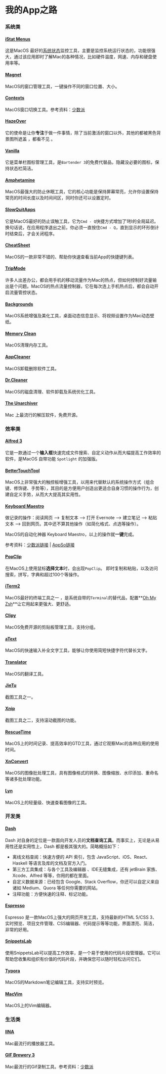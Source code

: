 # 我的App之路

### 系统类

#### [iStat Menus](https://bjango.com/mac/istatmenus/)

这是MacOS 最好的[系统状态](https://www.isofts.org/tag/%e7%b3%bb%e7%bb%9f%e7%8a%b6%e6%80%81/)监控工具，主要是监控系统运行状态的，功能很强大，通过该应用即时了解Mac的各种情况，比如硬件温度，网速、内存和硬盘使用率等。 

#### [Magnet](http://magnet.crowdcafe.com/)

MacOS的窗口管理工具，一键操作不同的窗口位置、大小。

#### [Contexts](https://contexts.co/)

MacOS窗口切换工具。参考资料：[少数派](https://sspai.com/post/32468)

#### [HazeOver](https://hazeover.com/)

它的使命是让你**专注**于做一件事情，除了当前激活的窗口以外，其他的都被黑色背景图所遮盖 ，都看不见 。

#### [Vanilla](https://matthewpalmer.net/vanilla/)

它是菜单栏图标管理工具，是`Bartender 3`的免费代替品，隐藏没必要的图标，保持状态栏简洁。

#### [Amphetamine](https://itunes.apple.com/cn/app/amphetamine/id937984704?mt=12)

MacOS最强大的防止休眠工具，它的核心功能是保持屏幕常亮，允许你设置保持常亮的时间长度以及时间间区，同时你还可以设置定时。 

#### [SlowQuitApps](https://github.com/dteoh/SlowQuitApps)

它是MacOS最好的防止误触工具，它为`Cmd - Q`快捷方式增加了1秒的全局延迟。换句话说，在应用程序退出之前，你必须一直按住`Cmd - Q`，直到显示的环形倒计时结束后，才会关闭程序。 

#### [CheatSheet](https://www.mediaatelier.com/CheatSheet/)

MacOS的一款非常不错的、帮助你快速查看当前App的快捷键列表。

#### [TripMode](https://www.tripmode.ch/)

许多人出差办公，都会用手机的移动流量作为Mac的热点，但如何控制好流量输出是个问题。MacOS的热点流量控制器，它在每次连上手机热点后，都会自动开启流量管控状态。 

#### [Backgrounds](https://itunes.apple.com/cn/app/backgrounds/id808501572?mt=12&ign-mpt=uo%3D8)

MacOS系统增强及美化工具，桌面动态信息显示、将视频设置作为Mac动态壁纸。

#### [Memory Clean](https://fiplab.com/apps/memory-clean-for-mac)

MacOS清理内存工具。

#### [AppCleaner](http://freemacsoft.net/appcleaner/)

MacOS卸载删除软件工具。

#### [Dr.Cleaner](https://www.drcleaner.com/)

MacOS的磁盘清理、软件卸载及系统优化工具。

#### [The Unarchiver](https://theunarchiver.com/)

Mac 上最流行的解压软件，免费开源。

### 效率类

#### [Alfred 3](https://www.alfredapp.com/)
它是一款通过一个**输入框**快速完成文件搜索、自定义动作从而大幅提高工作效率的软件，是MacOS 自带功能 `Spotlight` 的加强版。

#### [BetterTouchTool](https://folivora.ai/)

MacOS上非常强大的触控板增强工具，以用来代替默认的系统操作方式（组合键、修饰键、手势等），其目的是方便用户创造出更适合自身习惯的操作行为，创建自定义手势，从而大大提高其实用性。

#### [Keyboard Maestro](https://www.keyboardmaestro.com/main/)

做记录的操作：阅读网页 –> 复制文本 –> 打开 Evernote –> 建立笔记 –> 粘贴文本 –> 回到网页。其中还不算其他操作（如简化格式、点选等操作）。

MacOS的自动化神器 Keyboard Maestro，以上的操作就**一键**完成。

参考资料：[少数派链接](https://sspai.com/post/36442) | [AppSo链接](http://www.ifanr.com/app/796750)

#### [PopClip](http://pilotmoon.com/popclip/)

在MacOS上使用鼠标**选择文本**时，会出现`PopClip`。 即时复制和粘贴，以及访问搜索，拼写，字典和超过100个等操作。

#### [iTerm2](http://www.iterm2.com/)

MacOS最好的终端工具之一 ，是系统自带的`Terminal`的替代品，配置**[Oh My Zsh](https://github.com/robbyrussell/oh-my-zsh)**让它用起来更强大、更舒适。

#### [Clipy](https://clipy-app.com/)

MacOS免费开源的剪贴板管理工具，支持分组。

#### [aText](http://www.trankynam.com/atext/)

MacOS的快速输入补全文字工具，能够让你使用简短快捷字符代替长文字。

#### [Translator](http://translator.playstone.org/)

MacOS的翻译工具。

#### [JieTu](https://jietu.qq.com/)

截图工具之一。

#### [Xnip](https://zh.xnipapp.com/)

截图工具之二，支持滚动截图的功能。

#### [RescueTime](https://www.rescuetime.com/)

MacOS上的时间记录、提高效率的GTD工具，通过它观察Mac的各种应用的使用时间。

#### [XnConvert](https://www.xnview.com/en/)

MacOS的图像批处理工具，具有图像格式的转换、图像缩放、水印添加、重命名等诸多批处理功能。

#### [Lyn](http://www.lynapp.com/)

MacOS上的轻量级、快速查看图像的工具。 

### 开发类

#### [Dash](https://kapeli.com/dash)

Dash 对自身的定位是一款面向开发人员的**文档查询工具**。而事实上，无论是从易用性还是实用性上，Dash 都是极其强大的。简略概括如下：

- 离线文档查阅：快速方便的 API 索引，包含 JavaScript、iOS、React、Haskell 等语言及库的文档及官方入门。
- 第三方工具集成：与各个工具及编辑器 、IDE无缝集成，还有 jetBrain 家族、Xcode、Alfred 等等，你用的都在里面。
- 自定义数据来源：已经包含 Google、Stack Overflow，你还可以自定义来自诸如 Medium、Quora 等任何你需要的网站。
- 注释功能：方便快速的注释、标记功能。

#### [Espresso](https://espressoapp.com/)

Espresso 是一款MacOS上强大的网页开发工具，支持最新的HTML 5/CSS 3、实时预览、项目文件管理、CSS编辑器、代码提示等等功能，界面漂亮、简洁，非常的好用。

#### [SnippetsLab](https://www.renfei.org/snippets-lab/)

使用SnippetsLab可以提高工作效率，是一个易于使用的代码片段管理器。它可以帮助您收集和组织有价值的代码片段，并确保您可以随时轻松访问它们。

#### [Typora](https://www.typora.io/)

MacOS的Markdown笔记编辑工具，支持实时预览。

#### [MacVim](http://macvim-dev.github.io/macvim/)

MacOS上的Vim编辑器。

### 生活类

#### [IINA](https://lhc70000.github.io/iina/)

Mac最流行的播放器工具。

#### [GIF Brewery 3](http://gifbrewery.com/)

Mac最流行的Gif录制工具。参考资料：[少数派](https://sspai.com/post/31706)



